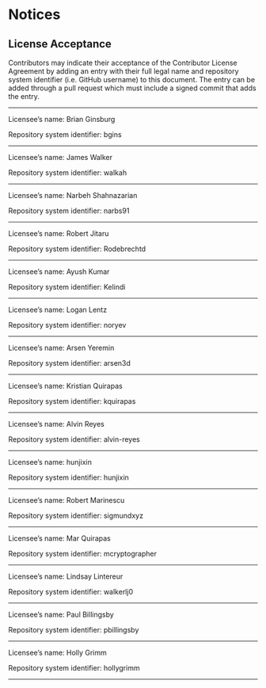 # Notices

## License Acceptance

Contributors may indicate their acceptance of the Contributor License Agreement by adding an entry with their full legal name and repository system identifier (i.e. GitHub username) to this document. The entry can be added through a pull request which must include a signed commit that adds the entry.

---------------------------------------------------------------------------------

Licensee’s name: Brian Ginsburg

Repository system identifier: bgins

---------------------------------------------------------------------------------

Licensee’s name: James Walker

Repository system identifier: walkah

---------------------------------------------------------------------------------

Licensee’s name: Narbeh Shahnazarian

Repository system identifier: narbs91

---------------------------------------------------------------------------------

Licensee’s name: Robert Jitaru

Repository system identifier: Rodebrechtd

---------------------------------------------------------------------------------

Licensee’s name: Ayush Kumar

Repository system identifier: Kelindi

---------------------------------------------------------------------------------

Licensee’s name: Logan Lentz

Repository system identifier: noryev

---------------------------------------------------------------------------------

Licensee’s name: Arsen Yeremin

Repository system identifier: arsen3d

---------------------------------------------------------------------------------

Licensee’s name: Kristian Quirapas

Repository system identifier: kquirapas

---------------------------------------------------------------------------------

Licensee’s name: Alvin Reyes

Repository system identifier: alvin-reyes

---------------------------------------------------------------------------------

Licensee’s name: hunjixin

Repository system identifier: hunjixin

---------------------------------------------------------------------------------
Licensee’s name: Robert Marinescu

Repository system identifier: sigmundxyz

---------------------------------------------------------------------------------
Licensee’s name: Mar Quirapas

Repository system identifier: mcryptographer

---------------------------------------------------------------------------------
Licensee’s name: Lindsay Lintereur

Repository system identifier: walkerlj0

---------------------------------------------------------------------------------
Licensee’s name: Paul Billingsby

Repository system identifier: pbillingsby

---------------------------------------------------------------------------------
Licensee’s name: Holly Grimm

Repository system identifier: hollygrimm

---------------------------------------------------------------------------------
